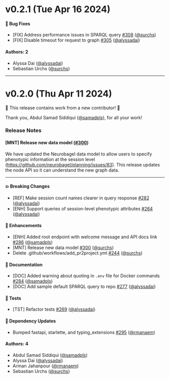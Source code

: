 # v0.2.1 (Tue Apr 16 2024)

#### 🐛 Bug Fixes

- [FIX] Address performance issues in SPARQL query [#308](https://github.com/neurobagel/api/pull/308) ([@surchs](https://github.com/surchs))
- [FIX] Disable timeout for request to graph [#305](https://github.com/neurobagel/api/pull/305) ([@alyssadai](https://github.com/alyssadai))

#### Authors: 2

- Alyssa Dai ([@alyssadai](https://github.com/alyssadai))
- Sebastian Urchs ([@surchs](https://github.com/surchs))

---

# v0.2.0 (Thu Apr 11 2024)

:tada: This release contains work from a new contributor! :tada:

Thank you, Abdul Samad Siddiqui ([@samadpls](https://github.com/samadpls)), for all your work!

### Release Notes

#### [MNT] Release new data model ([#300](https://github.com/neurobagel/api/pull/300))

We have updated the Neurobagel data model to allow users to specify phenotypic information at the session level (https://github.com/neurobagel/planning/issues/83). This release updates the node API so it can understand the new graph data.

---

#### 💥 Breaking Changes

- [REF] Make session count names clearer in query response [#282](https://github.com/neurobagel/api/pull/282) ([@alyssadai](https://github.com/alyssadai))
- [ENH] Support queries of session-level phenotypic attributes [#264](https://github.com/neurobagel/api/pull/264) ([@alyssadai](https://github.com/alyssadai))

#### 🚀 Enhancements

- [ENH] Added root endpoint with welcome message and API docs link [#286](https://github.com/neurobagel/api/pull/286) ([@samadpls](https://github.com/samadpls))
- [MNT] Release new data model [#300](https://github.com/neurobagel/api/pull/300) ([@surchs](https://github.com/surchs))
- Delete .github/workflows/add_pr2project.yml [#244](https://github.com/neurobagel/api/pull/244) ([@surchs](https://github.com/surchs))

#### 📝 Documentation

- [DOC] Added warning about quoting in `.env` file for Docker commands [#284](https://github.com/neurobagel/api/pull/284) ([@samadpls](https://github.com/samadpls))
- [DOC] Add sample default SPARQL query to repo [#277](https://github.com/neurobagel/api/pull/277) ([@alyssadai](https://github.com/alyssadai))

####  🧪 Tests

- [TST] Refactor tests [#269](https://github.com/neurobagel/api/pull/269) ([@alyssadai](https://github.com/alyssadai))

#### 🔩 Dependency Updates

- Bumped fastapi, starlette, and typing_extensions [#295](https://github.com/neurobagel/api/pull/295) ([@rmanaem](https://github.com/rmanaem))

#### Authors: 4

- Abdul Samad Siddiqui ([@samadpls](https://github.com/samadpls))
- Alyssa Dai ([@alyssadai](https://github.com/alyssadai))
- Arman Jahanpour ([@rmanaem](https://github.com/rmanaem))
- Sebastian Urchs ([@surchs](https://github.com/surchs))
